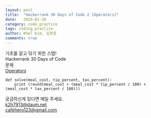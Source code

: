 ```yaml
---
layout: post
title:  "Hackerrank 30 Days of Code 2 [Operators]"
date:   2019-01-28
category: code_practice
tags: coding_practice
author: Khel Kim, 김현호
comments: true
---
```


기초를 갈고 닦기 위한 스탭!  
Hackerrank 30 Days of Code  
문제   
[Operators](https://www.hackerrank.com/challenges/30-operators/problem)

~~~
def solve(meal_cost, tip_percent, tax_percent):
    print (round(meal_cost + (meal_cost * tip_percent / 100) + (meal_cost * tax_percent / 100)))
~~~

궁금하신게 있다면 메일 주세요.  
k2h7913@daum.net  
cafehero123@gmail.com
